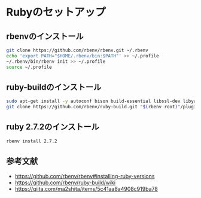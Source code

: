 # Rubyのセットアップ

## rbenvのインストール

```bash
git clone https://github.com/rbenv/rbenv.git ~/.rbenv
echo 'export PATH="$HOME/.rbenv/bin:$PATH"' >> ~/.profile
~/.rbenv/bin/rbenv init >> ~/.profile
source ~/.profile
```

## ruby-buildのインストール

```bash
sudo apt-get install -y autoconf bison build-essential libssl-dev libyaml-dev libreadline6-dev zlib1g-dev libncurses5-dev libffi-dev libgdbm6 libgdbm-dev libdb-dev
git clone https://github.com/rbenv/ruby-build.git "$(rbenv root)"/plugins/ruby-build
```

## ruby 2.7.2のインストール

```bash
rbenv install 2.7.2
```

## 参考文献

- https://github.com/rbenv/rbenv#installing-ruby-versions
- https://github.com/rbenv/ruby-build/wiki
- https://qiita.com/ma2shita/items/5c41aa8a4908c919ba78
